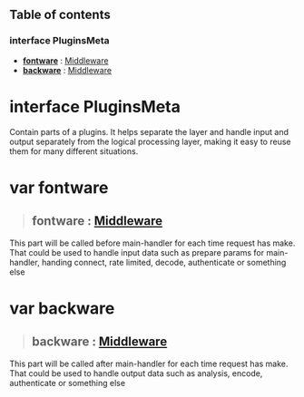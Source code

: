 ## **Table of contents**

### interface **PluginsMeta**

- [**fontware**](#var-fontware) : [Middleware](./Middleware.md)
- [**backware**](#var-backware) : [Middleware](./Middleware.md)


# interface **PluginsMeta**

Contain parts of a plugins. It helps separate the layer and handle input and output separately from the logical processing layer, making it easy to reuse them for many different situations.

# var fontware

> ## **fontware** : [Middleware](./Middleware.md)

This part will be called before main-handler for each time request has make. That could be used to handle input data such as prepare params for main-handler, handing connect, rate limited, decode, authenticate or something else

# var backware

> ## **backware** : [Middleware](./Middleware.md)

This part will be called after main-handler for each time request has make. That could be used to handle output data such as analysis, encode, authenticate or something else

